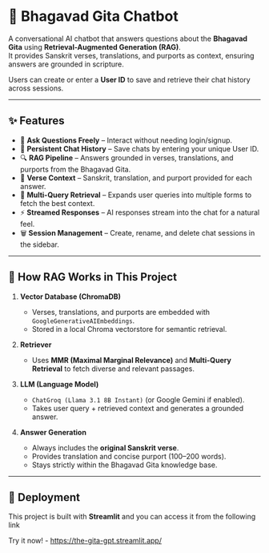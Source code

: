 # 📖 Bhagavad Gita Chatbot

A conversational AI chatbot that answers questions about the **Bhagavad Gita** using **Retrieval-Augmented Generation (RAG)**.  
It provides Sanskrit verses, translations, and purports as context, ensuring answers are grounded in scripture.  

Users can create or enter a **User ID** to save and retrieve their chat history across sessions.  

---

## ✨ Features

- 💬 **Ask Questions Freely** – Interact without needing login/signup.
- 📂 **Persistent Chat History** – Save chats by entering your unique User ID.
- 🔍 **RAG Pipeline** – Answers grounded in verses, translations, and purports from the Bhagavad Gita.
- 📖 **Verse Context** – Sanskrit, translation, and purport provided for each answer.
- 🧠 **Multi-Query Retrieval** – Expands user queries into multiple forms to fetch the best context.
- ⚡ **Streamed Responses** – AI responses stream into the chat for a natural feel.
- 🗑️ **Session Management** – Create, rename, and delete chat sessions in the sidebar.

---

## 🧩 How RAG Works in This Project

1. **Vector Database (ChromaDB)**  
   - Verses, translations, and purports are embedded with `GoogleGenerativeAIEmbeddings`.  
   - Stored in a local Chroma vectorstore for semantic retrieval.  

2. **Retriever**  
   - Uses **MMR (Maximal Marginal Relevance)** and **Multi-Query Retrieval** to fetch diverse and relevant passages.  

3. **LLM (Language Model)**  
   - `ChatGroq (Llama 3.1 8B Instant)` (or Google Gemini if enabled).  
   - Takes user query + retrieved context and generates a grounded answer.  

4. **Answer Generation**  
   - Always includes the **original Sanskrit verse**.  
   - Provides translation and concise purport (100–200 words).  
   - Stays strictly within the Bhagavad Gita knowledge base.  

---

## 🚀 Deployment

This project is built with **Streamlit** and you can access it from the following link

Try it now! - https://the-gita-gpt.streamlit.app/